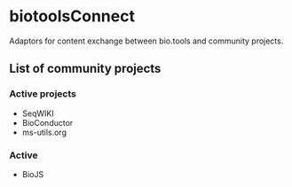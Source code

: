 # biotoolsConnect
Adaptors for content exchange between bio.tools and community projects. 


## List of community projects
### Active projects
* SeqWIKI
* BioConductor
* ms-utils.org

### Active
* BioJS
